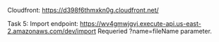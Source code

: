 Cloudfront: https://d398f6thmxkn0g.cloudfront.net/

Task 5:
Import endpoint: https://wv4gmwjgvj.execute-api.us-east-2.amazonaws.com/dev/import
Requeried ?name=fileName parameter.

